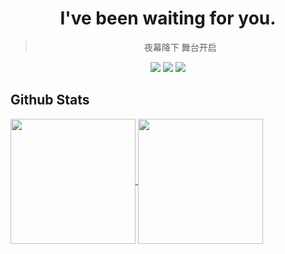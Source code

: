 # <div align="center">I've been waiting for you.</div>  
> <div align="center">夜幕降下 舞台开启</div>  

<div align="center">
<img src=https://img.shields.io/badge/C%2B%2B-black?&style=for-the-badge&logo=cplusplus&logoColor=white />
<img src=https://img.shields.io/badge/C%23-black?&style=for-the-badge&logo=csharp&logoColor=white />
<img src=https://img.shields.io/badge/Unity-black?&style=for-the-badge&logo=unity&logoColor=white />
</div>  

## Github Stats  

<a href="https://github.com/anuraghazra/github-readme-stats">
  <img height=200 align="center" src="https://github-readme-stats.vercel.app/api?username=morsiusiurandum&count_private=true&show_icons=true&theme=transparent" />
</a>
<a href="https://github.com/anuraghazra/convoychat">
  <img height=200 align="center" src="https://github-readme-stats.vercel.app/api/top-langs?username=morsiusiurandum&theme=transparent&layout=compact&langs_count=8&card_width=320" />
</a>
